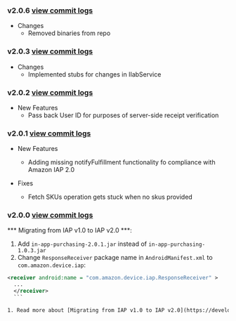 ### v2.0.6 [view commit logs](https://github.com/soomla/android-store-amazon/compare/v2.0.5...v2.0.6)

* Changes
  * Removed binaries from repo

### v2.0.3 [view commit logs](https://github.com/soomla/android-store-amazon/compare/v2.0.2...v2.0.3)

* Changes
  * Implemented stubs for changes in IIabService

### v2.0.2 [view commit logs](https://github.com/soomla/android-store-amazon/compare/v2.0.1...v2.0.2)

* New Features
  * Pass back User ID for purposes of server-side receipt verification

### v2.0.1 [view commit logs](https://github.com/soomla/android-store-amazon/compare/v2.0.0...v2.0.1)

* New Features
  * Adding missing notifyFulfillment functionality fo compliance with Amazon IAP 2.0

* Fixes
  * Fetch SKUs operation gets stuck when no skus provided

### v2.0.0 [view commit logs](https://github.com/soomla/android-store-amazon/compare/v1.0.0...v2.0.0)

*** Migrating from IAP v1.0 to IAP v2.0 ***:
  1. Add `in-app-purchasing-2.0.1.jar` instead of `in-app-purchasing-1.0.3.jar`
  1. Change `ResponseReceiver` package name in `AndroidManifest.xml` to `com.amazon.device.iap`:
  ```xml
  <receiver android:name = "com.amazon.device.iap.ResponseReceiver" >
    ...
    </receiver>
    ```

  1. Read more about [Migrating from IAP v1.0 to IAP v2.0](https://developer.amazon.com/public/apis/earn/in-app-purchasing/docs-v2/migrate-iapv1-apps-to-iapv2)
